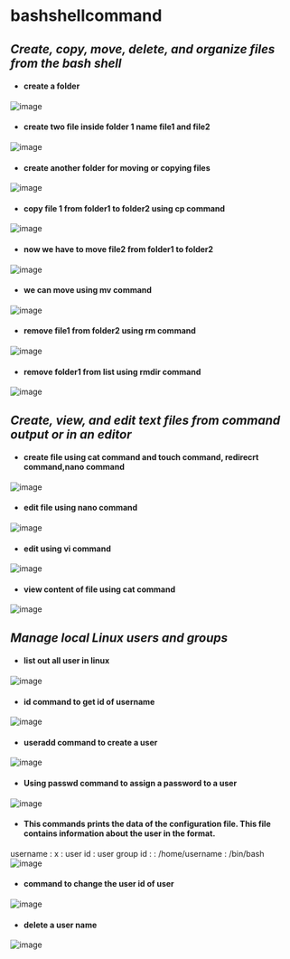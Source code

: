 # bashshellcommand
## *Create, copy, move, delete, and organize files from the bash shell*
- #### create a folder 
![image](https://user-images.githubusercontent.com/103022040/162363931-296c6bc6-85d8-47af-93d7-85ab06cbf35e.png)
- #### create two file inside folder 1 name file1 and file2
 ![image](https://user-images.githubusercontent.com/103022040/162364155-c38901d3-0a1f-4efc-ab04-227e30de7684.png)
- #### create another folder for moving or copying files
![image](https://user-images.githubusercontent.com/103022040/162364833-363ea779-ff7f-415c-bc00-fca7816f7ac3.png)
- #### copy file 1 from folder1 to folder2 using cp command
![image](https://user-images.githubusercontent.com/103022040/162367516-8c4853b4-eb93-4a1c-bea9-9e2f0a47fb7f.png)
- #### now we have to move file2 from folder1 to folder2 
![image](https://user-images.githubusercontent.com/103022040/162368450-ec7c84c5-ca69-4517-ada0-4f097be1b2af.png)
- #### we can move using mv command 
![image](https://user-images.githubusercontent.com/103022040/162368680-9ce276b8-56a0-4861-ad04-e92eeb951b45.png)
- #### remove file1 from folder2 using rm command
![image](https://user-images.githubusercontent.com/103022040/162369358-b3e2cb93-5001-4dfe-8d87-09680bc65040.png)
- #### remove folder1 from list using rmdir command
![image](https://user-images.githubusercontent.com/103022040/162369755-c8bf6f0b-b31d-4472-a898-41ad7ab06004.png)
## *Create, view, and edit text files from command output or in an editor*
- #### create file using cat command and touch command, redirecrt command,nano command
![image](https://user-images.githubusercontent.com/103022040/162371244-863b3fa1-231f-4432-85aa-913b6601890a.png)
- #### edit file using nano command
![image](https://user-images.githubusercontent.com/103022040/162371741-18ea444a-6d9b-423c-a849-f8cb0bd05dd0.png)
- #### edit using vi command
![image](https://user-images.githubusercontent.com/103022040/162373336-e0a9f750-ebd0-4f5a-96e4-56af4594c423.png)
- #### view content of file using cat command 
![image](https://user-images.githubusercontent.com/103022040/162376405-f38f2688-cbb5-4235-b51c-b08b970c68b6.png)
## *Manage local Linux users and groups*
- #### list out all user in linux
![image](https://user-images.githubusercontent.com/103022040/162375905-88f9e70e-4f01-419c-b922-d0039618c198.png)
- #### id command to get id of username
![image](https://user-images.githubusercontent.com/103022040/162376772-5caad2b3-a000-4c5d-a9a9-a28fbd4c3092.png)
- #### useradd command to create a user 
![image](https://user-images.githubusercontent.com/103022040/162378221-2c37e360-2477-4c81-ab5b-8f55d62ff33f.png)
- #### Using passwd command to assign a password to a user
![image](https://user-images.githubusercontent.com/103022040/162378585-76fbd997-1516-4fd7-ac91-cd73cb9d26ea.png)
- #### This commands prints the data of the configuration file. This file contains information about the user in the format.  
 username : x : user id : user group id : : /home/username : /bin/bash 
![image](https://user-images.githubusercontent.com/103022040/162379726-671080fa-ceb5-46ef-8195-b7d87afbd1ca.png)
- #### command to change the user id of user
![image](https://user-images.githubusercontent.com/103022040/162380278-8d309534-23ff-4266-91ed-3b9057001849.png)
- #### delete a user name 
![image](https://user-images.githubusercontent.com/103022040/162381045-3b14b233-3434-4361-8328-df5b4e36967c.png)
